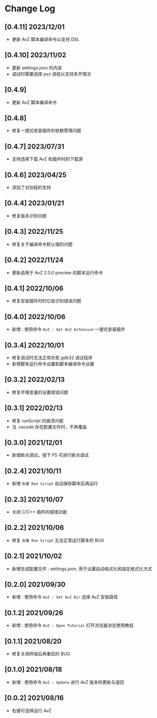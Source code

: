 <!--
 * @Coding: utf-8
 * @Author: vector-wlc
 * @Date: 2021-08-16 10:34:16
 * @Description:
-->
# Change Log

## [0.4.11] 2023/12/01

* 更新 AvZ 脚本编译命令以支持 DSL

## [0.4.10] 2023/11/02

* 更新 settings.json 的内容
* 调试时需要选择 pvz 进程以支持多开情况

## [0.4.9]

* 更新 AvZ 脚本编译命令

## [0.4.8]

* 修复一键式安装插件的依赖管理问题

## [0.4.7] 2023/07/31

* 支持选择下载 AvZ 和插件时的下载源

## [0.4.6] 2023/04/25

* 添加了对协程的支持

## [0.4.4] 2023/01/21

* 修复版本识别问题

## [0.4.3] 2022/11/25

* 修复关于编译命令默认值的问题

## [0.4.2] 2022/11/24

* 更新适用于 AvZ 2.0.0 preview 的脚本运行命令

## [0.4.1] 2022/10/06

* 修复安装插件时的亿些识别错误问题

## [0.4.0] 2022/10/06

* 新增 : 使用命令 `AvZ : Get AvZ Extension` 一键式安装插件

## [0.3.4] 2022/10/01

* 修复调试时无法正常杀死 gdb32 调试程序
* 新增脚本运行命令设置和脚本编译命令设置

## [0.3.2] 2022/02/13

* 修复环境变量的设置错误问题

## [0.3.1] 2022/02/13

* 修复 runScript 的崩溃问题
* 当 .vscode 存在配置文件时，不再覆盖

## [0.3.0] 2021/12/01

* 新增断点调试，按下 F5 可进行断点调试

## [0.2.4] 2021/10/11

* 新增 `右键 Run Script` 自动保存脚本后再运行

## [0.2.3] 2021/10/07

* 关闭 C/C++ 插件的报错功能

## [0.2.2] 2021/10/06

* 修复 `右键 Run Script` 无法正常运行脚本的 BUG

## [0.2.1] 2021/10/02

* 新增生成配置文件 : settings.json, 用于设置自动格式化和指定格式化方式

## [0.2.0] 2021/09/30

* 新增 : 使用命令 `AvZ : Set AvZ Dir` 选择 AvZ 安装路径

## [0.1.2] 2021/09/26

* 新增 : 使用命令 `AvZ : Open Tutorial` 打开浏览器浏览使用教程

## [0.1.1] 2021/08/20

* 修复关闭终端后再重启的 BUG

## [0.1.0] 2021/08/18

* 新增 : 使用命令 `AvZ : Update` 进行 AvZ 版本的更新与退回

## [0.0.2] 2021/08/16

* 右键可选择运行 AvZ
